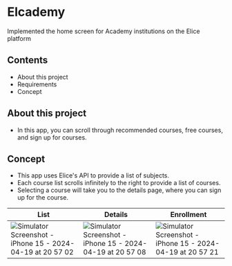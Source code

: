 # Elcademy
 Implemented the home screen for Academy institutions on the Elice platform

## Contents
- About this project
- Requirements
- Concept

## About this project
- In this app, you can scroll through recommended courses, free courses, and sign up for courses.

## Concept
- This app uses Elice's API to provide a list of subjects.
- Each course list scrolls infinitely to the right to provide a list of courses.
- Selecting a course will take you to the details page, where you can sign up for the course.

|List|Details|Enrollment|
|------|---|---|
|![Simulator Screenshot - iPhone 15 - 2024-04-19 at 20 57 02](https://github.com/brightspread/Elcademy/assets/59555700/5c472032-7484-4975-8428-cc33ebc4ca59)|![Simulator Screenshot - iPhone 15 - 2024-04-19 at 20 57 08](https://github.com/brightspread/Elcademy/assets/59555700/c32fca4e-eeb9-4599-824e-dd9d1475b6ee)|![Simulator Screenshot - iPhone 15 - 2024-04-19 at 20 57 21](https://github.com/brightspread/Elcademy/assets/59555700/74de8a8d-2e48-42b4-b792-c31afd871620)|

